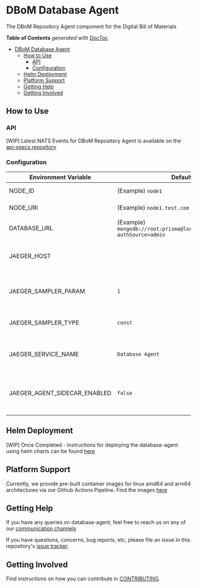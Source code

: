 # DBoM Database Agent

The DBoM Repository Agent component for the Digital Bill of Materials

<!-- START doctoc generated TOC please keep comment here to allow auto update -->
<!-- DON'T EDIT THIS SECTION, INSTEAD RE-RUN doctoc TO UPDATE -->
**Table of Contents**  *generated with [DocToc](https://github.com/thlorenz/doctoc)*

- [DBoM Database Agent](#dbom-database-agent)
  - [How to Use](#how-to-use)
    - [API](#api)
    - [Configuration](#configuration)
  - [Helm Deployment](#helm-deployment)
  - [Platform Support](#platform-support)
  - [Getting Help](#getting-help)
  - [Getting Involved](#getting-involved)

<!-- END doctoc generated TOC please keep comment here to allow auto update -->

## How to Use

### API

[WIP] Latest NATS Events for DBoM Repository Agent is available on the [api-specs repository](https://github.com/DBOMproject/api-specs/tree/2.0.0-alpha-1)

### Configuration

| Environment Variable         | Default                                                                 | Description                                 |
| ---------------------------- | ----------------------------------------------------------------------- | ------------------------------------------- |
| NODE_ID                      | (Example) `node1`                                                       | The node ID                                 |
| NODE_URI                     | (Example) `node1.test.com`                                              | The node URI                                |
| DATABASE_URL                 | (Example) `mongodb://root:prisma@localhost:27018/dbom?authSource=admin` | The database URL                            |
| JAEGER_HOST                  |                                                                         | The Jaeger host to send traces to           |
| JAEGER_SAMPLER_PARAM         | `1`                                                                     | The parameter to pass to the Jaeger sampler |
| JAEGER_SAMPLER_TYPE          | `const`                                                                 | The Jaeger sampler type to use              |
| JAEGER_SERVICE_NAME          | `Database Agent`                                                        | The name of the service passed to Jaeger    |
| JAEGER_AGENT_SIDECAR_ENABLED | `false`                                                                 | Is Jaeger agent sidecar injection enabled   |
|                              |

## Helm Deployment

[WIP] Once Completed - Instructions for deploying the database-agent using helm charts can be found [here](https://github.com/DBOMproject/deployments)

## Platform Support

Currently, we provide pre-built container images for linux amd64 and arm64 architectures via our Github Actions Pipeline. Find the images [here](https://hub.docker.com/r/dbomproject/database-agent)

## Getting Help

If you have any queries on database-agent, feel free to reach us on any of our [communication channels](https://github.com/DBOMproject/community/blob/master/COMMUNICATION.md)

If you have questions, concerns, bug reports, etc, please file an issue in this repository's [issue tracker](https://github.com/DBOMproject/database-agent/issues).

## Getting Involved

Find instructions on how you can contribute in [CONTRIBUTING](CONTRIBUTING.md).